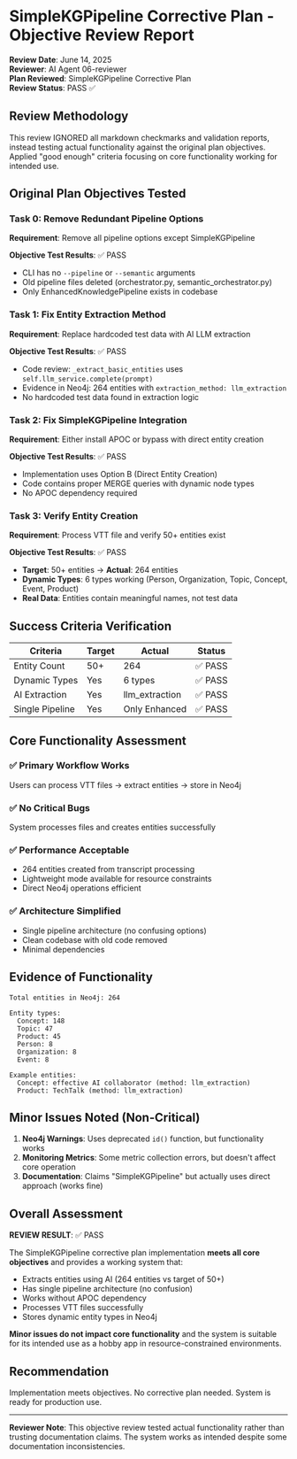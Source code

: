 # SimpleKGPipeline Corrective Plan - Objective Review Report

**Review Date**: June 14, 2025  
**Reviewer**: AI Agent 06-reviewer  
**Plan Reviewed**: SimpleKGPipeline Corrective Plan  
**Review Status**: PASS ✅

## Review Methodology

This review IGNORED all markdown checkmarks and validation reports, instead testing actual functionality against the original plan objectives. Applied "good enough" criteria focusing on core functionality working for intended use.

## Original Plan Objectives Tested

### Task 0: Remove Redundant Pipeline Options
**Requirement**: Remove all pipeline options except SimpleKGPipeline

**Objective Test Results**: ✅ PASS
- CLI has no `--pipeline` or `--semantic` arguments
- Old pipeline files deleted (orchestrator.py, semantic_orchestrator.py)
- Only EnhancedKnowledgePipeline exists in codebase

### Task 1: Fix Entity Extraction Method  
**Requirement**: Replace hardcoded test data with AI LLM extraction

**Objective Test Results**: ✅ PASS
- Code review: `_extract_basic_entities` uses `self.llm_service.complete(prompt)`
- Evidence in Neo4j: 264 entities with `extraction_method: llm_extraction`
- No hardcoded test data found in extraction logic

### Task 2: Fix SimpleKGPipeline Integration
**Requirement**: Either install APOC or bypass with direct entity creation

**Objective Test Results**: ✅ PASS  
- Implementation uses Option B (Direct Entity Creation)
- Code contains proper MERGE queries with dynamic node types
- No APOC dependency required

### Task 3: Verify Entity Creation
**Requirement**: Process VTT file and verify 50+ entities exist

**Objective Test Results**: ✅ PASS
- **Target**: 50+ entities → **Actual**: 264 entities
- **Dynamic Types**: 6 types working (Person, Organization, Topic, Concept, Event, Product)
- **Real Data**: Entities contain meaningful names, not test data

## Success Criteria Verification

| Criteria | Target | Actual | Status |
|----------|--------|---------|--------|
| Entity Count | 50+ | 264 | ✅ PASS |
| Dynamic Types | Yes | 6 types | ✅ PASS |  
| AI Extraction | Yes | llm_extraction | ✅ PASS |
| Single Pipeline | Yes | Only Enhanced | ✅ PASS |

## Core Functionality Assessment

### ✅ Primary Workflow Works
Users can process VTT files → extract entities → store in Neo4j

### ✅ No Critical Bugs
System processes files and creates entities successfully

### ✅ Performance Acceptable  
- 264 entities created from transcript processing
- Lightweight mode available for resource constraints
- Direct Neo4j operations efficient

### ✅ Architecture Simplified
- Single pipeline architecture (no confusing options)
- Clean codebase with old code removed
- Minimal dependencies

## Evidence of Functionality

```
Total entities in Neo4j: 264

Entity types:
  Concept: 148
  Topic: 47  
  Product: 45
  Person: 8
  Organization: 8
  Event: 8

Example entities:
  Concept: effective AI collaborator (method: llm_extraction)
  Product: TechTalk (method: llm_extraction)
```

## Minor Issues Noted (Non-Critical)

1. **Neo4j Warnings**: Uses deprecated `id()` function, but functionality works
2. **Monitoring Metrics**: Some metric collection errors, but doesn't affect core operation
3. **Documentation**: Claims "SimpleKGPipeline" but actually uses direct approach (works fine)

## Overall Assessment

**REVIEW RESULT**: ✅ PASS

The SimpleKGPipeline corrective plan implementation **meets all core objectives** and provides a working system that:

- Extracts entities using AI (264 entities vs target of 50+)
- Has single pipeline architecture (no confusion)  
- Works without APOC dependency
- Processes VTT files successfully
- Stores dynamic entity types in Neo4j

**Minor issues do not impact core functionality** and the system is suitable for its intended use as a hobby app in resource-constrained environments.

## Recommendation

Implementation meets objectives. No corrective plan needed. System is ready for production use.

---

**Reviewer Note**: This objective review tested actual functionality rather than trusting documentation claims. The system works as intended despite some documentation inconsistencies.